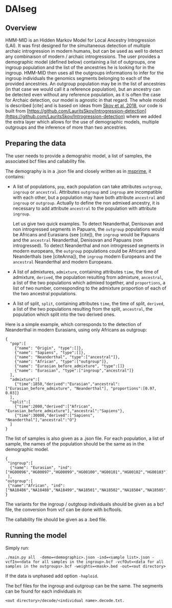 # DAIseg
## Overview

HMM-MID is an Hidden Markov Model for Local Ancestry Introgression (LAI). It was first designed for the simultaneous detection of multiple archaic introgression in modern humans, but can be used as well to detect any combinaison of modern / archaic introgressions. The user provides a demographic model (defined below) containing a list of outgroups, one ingroup population and the list of the ancestries he is looking for in the ingroup. HMM-MID then uses all the outgroups informations to infer for the ingroup individuals the genomics segments belonging to each of the provided ancestries. An outgroup population may be in the list of ancestries (in that case we would call it a reference population), but an ancestry can be detected even without any reference population, as it is often the case for Archaic detection, our model is agnostic in that regard. The whole model is described [cite] and is based on ideas from [Skov et al. 2018](https://journals.plos.org/plosgenetics/article?id=10.1371/journal.pgen.1007641), our code is built from [https://github.com/LauritsSkov/Introgression-detection](https://github.com/LauritsSkov/Introgression-detection) where we added the extra layer which allows for the use of demographic models, multiple outgroups and the inference of more than two ancestries.

## Preparing the data

The user needs to provide a demograhic model, a list of samples, the associated bcf files and callability file.

The demography is in a .json file and closely written as in [msprime](https://tskit.dev/msprime/docs/stable/demography.html), it contains:
 - A list of populations, `pop`, each population can take attributes `outgroup`, `ingroup` or `ancestral`. Attributes `outgroup` and `ingroup` are incompatible with each other, but a population may have both attribute `ancestral` and `ingroup` or `outgroup`. Actually to define the non admixed ancestry, it is necessary to add attribute `ancestral` to the population with attribute `ingroup`.
   
   Let us give two quick examples.
   To detect Neanderthal, Denisovan and non introgressed segments in Papuans, the `outgroup` populations would be Africans and Eurasians (see [cite]), the `ingroup` would be Papuans and the `ancestral` Neanderthal, Denisovan and Papuans (non introgressed). To detect Neanderthal and non introgressed segments in modern europeans, the `outgroup` populations could be Africans and Neanderthals (see [citeAnna]), the `ingroup` modern Europeans and the `ancestral` Neanderthal and modern Europeans.
 - A list of admixtures, `admixture`, containing attributes `time`, the time of admixture, `derived`, the population resulting from admixture, `ancestral`, a list of the two populations which admixed together, and `proportions`, a list of two number, corresponding to the admixture proportion of each of the two ancestral populations.
 - A list of split, `split`, containing attributes `time`, the time of split, `derived`, a list of the two populations resulting from the split, `ancestral`, the population which split into the two derived ones.

Here is a simple example, which corresponds to the detection of Neanderthal in modern Eurasians, using only Africans as outgroup:

```
{
  "pop":[ 
    {"name": "Origin", "type":[]}, 
    {"name": "Sapiens", "type":[]},
    {"name": "Neanderthal", "type":["ancestral"]},
    {"name": "African", "type":["outgroup"]},
    {"name": "Eurasian_before_admixture", "type":[]}
    {"name": "Eurasian", "type":["ingroup","ancestral"]}
  ],
  "admixture":[
    {"time":1850,"derived":"Eurasian","ancestral":["Eurasian_before_admixture", "Neanderthal"], "proportions":[0.97, 0.03]}
  ], 
  "split":[
    {"time":2000,"derived":["African", "Eurasian_before_admixture"],"ancestral":"Sapiens"},
    {"time":30000,"derived":["Sapiens", "Neanderthal"],"ancestral":"O"}
  ]
}
```

The list of samples is also given as a .json file. For each population, a list of sample, the names of the population should be the same as in the demographic model.

```
{
 "ingroup":[
  {"name": "Eurasian", "ind": ["HG00096","HG00097","HG00099","HG00100","HG00101","HG00102","HG00103"]}
 ],
"outgroup":[
 {"name":"African", "ind": ["NA18486","NA18488","NA18499","NA18501","NA18502","NA18504","NA18505","NA18507","NA18508"]}
}
```

The variants for the ingroup / outgtoup individuals should be given as a bcf file, the conversion from vcf can be done with bcftools.

The callability file should be given as a .bed file.

## Running the model

Simply run:

```
./main.py all  -demo=<demographic>.json -ind=<sample list>.json -vcfIn=<data for all samples in the ingroup>.bcf -vcfOut=<data for all samples in the outgroups>.bcf -weights=<mask>.bed -out=<out directory>
```
If the data is unphased add option `-haploid`.

The bcf files for the ingroup and outgroup can be the same.
The segments can be found for each individuals in:
```
<out directory>/decode/<individual name>.decode.txt.
```
